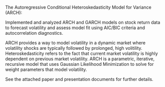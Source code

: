 The Autoregressive Conditional Heteroskedasticity Model for Variance (ARCH):

Implemented and analyzed ARCH and GARCH models on stock return data to forecast volatility and assess model fit using AIC/BIC criteria and autocorrelation diagnostics.

ARCH provides a way to model volatility in a dynamic market where volatility shocks are typically followed by prolonged, high volitility. Heteroskedasticity refers to the fact that current market volatility is highly dependent on previous market volatility. ARCH is a parametric, iterative, recursive model that uses Gaussian Likelihood Minimization to solve for weight parameters that model volatility.

See the attached paper and presentation documents for further details.
